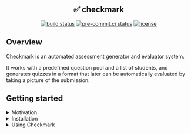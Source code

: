 ## <div align="center"> ✅ checkmark</div>

<div align="center">
<a href="https://github.com/daniel-mizsak/checkmark/actions/workflows/main.yml" target="_blank"><img src="https://github.com/daniel-mizsak/checkmark/actions/workflows/main.yml/badge.svg" alt="build status"></a>
<a href="https://results.pre-commit.ci/latest/github/daniel-mizsak/checkmark/main" target="_blank"><img src="https://results.pre-commit.ci/badge/github/daniel-mizsak/checkmark/main.svg" alt="pre-commit.ci status"></a>
<a href="ttps://img.shields.io/github/license/daniel-mizsak/checkmark" target="_blank"><img src="https://img.shields.io/github/license/daniel-mizsak/checkmark" alt="license"></a>
</div>


## Overview
Checkmark is an automated assessment generator and evaluator system.

It works with a predefined question pool and a list of students, and generates quizzes in a format that later can be automatically evaluated by taking a picture of the submission.<br>


## Getting started
<details>
<summary>Motivation</summary>
<br>

Tools that enable automatic quiz evaluation have been around for years.
One example for this is the <a href="https://mateprod.blob.core.windows.net/media/Default/images/Kodlap_Minta.pdf">International Kangaroo Mathematics Contest</a>, which is a multiple-choice test, and the evaluation is done by a computer.

However, these tools require a very specific layout for the submission of the solution.

Unfortunately **Checkmark** is not able solve the general problem and evaluate any kind of submission, but it tries to solve the problem by enabling teachers to generate assessments from their own question pool in an expected layout format.
This makes it possible to evaluate these assessments automatically by scanning the submissions with a mobile phone and thus saving a lot of time for the teachers.
<br>
</details>

<details>
<summary>Installation</summary>
<br>

Currently the application is only runnable from the source code. However, it is planned to create a standalone executable file in the future.

To run the application you need `python` installed on your computer.

- Create and activate a new virtual environment in the root folder of the project:
    ```bash
    python -m venv .venv
    source .venv/bin/activate
    ```

- Install the code as a packages:
    ```bash
    pip install .
    ```

- Verify that the installation was successful:
    ```
    checkmark --version
    ```

- Run the GUI and generate some assessments:
    ```
    checkmark generate
    ```
</details>

<details>
<summary>Using Checkmark</summary>
<br>

To use the application the following files are needed:

- Questions in an *Excel* file (with the expected format) located in the following folder:
`data/assessments/<SUBJECT NAME>-<CLASS NUMBER>/<TOPIC NAME>.xlsx`

- List of students of each class in a *csv* file located as such:
`data/classes/<CLASS NUMBER>-<CLASS TYPE>.csv`

</details>
